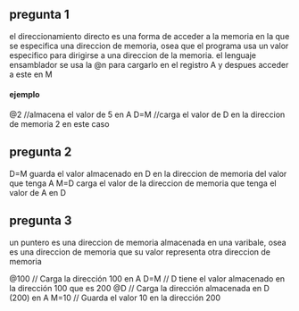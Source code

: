 ## pregunta 1
el direccionamiento directo es una forma de acceder a la memoria en la que se especifica una direccion de memoria, osea que el programa usa un valor especifico para dirigirse a una direccion de la memoria.
el lenguaje ensamblador se usa la @n para cargarlo en el registro A y despues acceder a este en M

#### ejemplo
@2 //almacena el valor de 5 en A
D=M //carga el valor de D en la direccion de memoria 2 en este caso

## pregunta 2
D=M guarda el valor almacenado en D en la direccion de memoria del valor que tenga A
M=D carga el valor de la direccion de memoria que tenga el valor de A en D

## pregunta 3
un puntero es una direccion de memoria almacenada en una varibale, osea es una direccion de memoria que su valor representa otra direccion de memoria 

@100  // Carga la dirección 100 en A
D=M   // D tiene el valor almacenado en la dirección 100 que es 200
@D    // Carga la dirección almacenada en D (200) en A
M=10  // Guarda el valor 10 en la dirección 200

